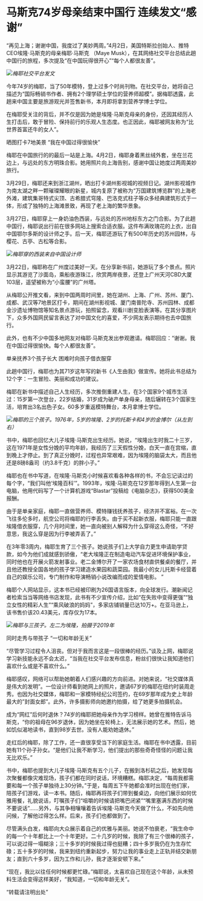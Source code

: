 # 马斯克74岁母亲结束中国行 连续发文“感谢”

“再见上海；谢谢中国，我度过了美妙两周。”4月2日，美国特斯拉创始人、推特CEO埃隆·马斯克的母亲梅耶·马斯克 （Maye
Musk），在其网络社交平台总结此趟中国行的旅程，多次提及“在中国玩得很开心”“每个人都很友善”。

![](https://inews.gtimg.com/news_bt/O9l-rAd4xS_ocBaiCUvS26Ax4ho4VagpTIhYHIaBNWU64AA/1000)_梅耶社交平台发文_

今年74岁的梅耶，当了50年模特，登上过多个时尚刊物。在社交平台，她将自己描述为“国际畅销书作者、拥有2个理学硕士学位的营养师超模”。据梅耶透露，此趟来中国主要是旅游观光并签售新书，本月即将拿到营养学博士学位。

在梅耶受关注的背后，并不仅是因为她是埃隆·马斯克母亲的身份，还因其经历人生打击后，敢于冒险、保持前行的乐观人生态度。也正因此，梅耶被网友称为“比世界首富还牛的女人”。

晒图打卡7地美景 “我在中国过得很愉快”

梅耶在中国旅行的的最后一站是上海。4月2日，梅耶身着黑丝绒外套，坐在兰花边上，与远处的东方明珠合影。她用照片向上海告别，感谢中国让她度过两周美妙旅行。

3月29日，梅耶还来到浙江湖州，晒出打卡湖州影视城的视频日记。湖州影视城作为南太湖之畔一颗璀璨耀眼的新星，城内复原了被称为“万国建筑博览群”的上海老外滩，建筑集哥特式尖顶、古希腊式穹隆、巴洛克式柱子等众多经典建筑形式于一体，形成了独特的上海滩景致，再现了老上海的繁华景象。

3月27日，梅耶穿上一身奶油色西装，与远处的苏州地标东方之门合影。为了此趟中国行，梅耶说出行前在很多网站上搜索合适衣服。这件布满玫瑰花的上衣，出自中国鄂尔多斯的设计师之手。后一天，梅耶还游玩了有500年历史的苏州园林，与樱花、古亭、古松等合影。

![](https://inews.gtimg.com/news_bt/OLYCRyAo-5CpGn_Ti8c9hOzL3aFzMMFUf-xo4iR7__eQwAA/1000)_梅耶穿的西装来自中国设计师_

3月22日，梅耶称在广州度过美好一天。在分享新书前，她游玩了多个景点。照片显示其游览了沙面岛，乘船夜游珠江，欣赏两岸夜景，还登上广州天河CBD大厦103层，遥望被称为“小蛮腰”的广州塔。

从梅耶公开推文看，来到中国两周时间里，她在湖州、上海、广州、苏州、厦门、成都、武汉等7地景区打卡，期间在湖州影视城、厦门南普陀寺、苏州园林、成都金沙遗址博物馆等知名景点游玩，拍照留念，观看川剧变脸表演等。在其分享图片下，众多外国网民留言表达了对中国文化的喜爱，不少网友表示期待也去中国旅行。

此外，也有不少中国多地网友对梅耶·马斯克发出参观邀请。梅耶回应：“谢谢。我在中国过得很愉快。每个人都很友善”。

单亲抚养3个孩子长大 困难时向孩子借衣服穿

此趟中国行，梅耶也为其71岁这年写的新书《人生由我》做宣传。她将此书总结为12个字：一生冒险、美丽和成功的建议。

梅耶在新书中描述自己人生经历，多次推倒重建人生，在3个国家9个城市生活过：15岁第一次登台，22岁结婚，31岁成为破产单身母亲，随后辗转在3个国家生活，培育出3名出色子女。60多岁重返模特舞台，本月拿博士学位。

![](https://inews.gtimg.com/news_bt/OwZ4D-sQ4Bl-g-vHNRuORRXkkykmOFbGJiJ5gMuQXUnDwAA/1000)_梅耶的三个孩子。1976年，5岁的埃隆、2岁的托斯卡和4岁的金博尔（从左到右）_

书中，梅耶也回忆大儿子埃隆·马斯克出生经历。她说，“埃隆出生时我二十三岁，这在1971年是女性分娩的平均年龄，我经历了三天假性分娩，白天一直在宫缩，直到晚上才停止。到了真正分娩时，过程也异常艰难，因为埃隆的脑袋太大，而且他还是8磅8盎司（约3.8千克）的胖小子。”

梅耶也在书中写道，在埃隆·马斯克小时候喜欢看各种各样的书，不会忘记读过的每个字，“我们叫他‘埃隆百科’”。1993年，埃隆·马斯克在12岁那年得到人生第一台电脑，他用代码写了一个计算机游戏“Blastar”投稿给《电脑杂志》，获得500美金报酬。

由于是单亲家庭，梅耶一直做营养师、模特赚钱抚养孩子，经济并不富裕。在一次飞往多伦多时，航空公司将梅耶的行李丢失。由于买不起新衣服，梅耶只能一直跟埃隆借衣服穿，几个月时间里，她一直向被别人解释为什么穿得这么奇怪，“不好意思，我这么穿是因为行李被弄丢了。”

在3年零3周内，梅耶生育了三个孩子。她说孩子们上大学自力更生申请助学贷款，如今为他们成就感到骄傲，“老大埃隆正在制造电动汽车促进环境保护事业，同时他也在开展火箭发射事业。老二金博尔开了一家农场食材直供餐桌的餐厅，并且他还教授全国各地的孩子学习建造水果园和蔬菜园。我最小的女儿托斯卡经营着自己的娱乐公司，专门制作和导演畅销小说改编而成的爱情电影。
”

梅耶个人网站显示，这本书已经被印刷为26国语言版本，向全球发行。潮新闻记者检索当当等网络书店发现，此书有不少宣传介绍，比如“在失败中变得更强”“独立女性的精彩人生”“乘风破浪的妈妈”，多家店铺销量已达10万+。在亚马逊上，该书售价该20.43美元，库存仅为17本。

![](https://inews.gtimg.com/news_bt/OpzNeLxEOST8qn4YYbK8moiDMzzRN7C1EqmqDDY5Cf91MAA/1000)_梅耶与三孩子。左二为埃隆，拍摄于2019年_

同时走秀与带孩子 “一切和年龄无关”

“尽管学习过程令人沮丧。但对于我而言这是一段很棒的经历。”谈及上网，梅耶说学习新技能永远不会太迟，“当我在社交平台发布信息，粉丝们很快让我知道他们喜欢什么或是不喜欢什么。”

梅耶感叹，网络可以帮助她朝着人们感兴趣的方向前进。对她来说，“社交媒体真是伟大的发明”。一位设计师看到她网上的照片，邀请67岁的梅耶在纽约时装周走秀。也因为社交媒体，梅耶和一家模特经纪公司签约，在69岁那年成为史上年龄最大的”封面女郎”。此外，许多摄影师向她邀约拍摄，给了她更多拍摄机会。

成为“网红”后何时退休？74岁的梅耶把她母亲作为学习榜样。她曾在推特告诉马斯克，“你的祖母在96岁退休，因为她坐在轮椅上，无法展示她的艺术。然后，她如饥似渴地读书，直到98岁去世。没有人能劝她退休。”

走红后的梅耶，除了工作，还一直很享受当下的家庭生活。梅耶在书中透露，目前她有11个孙子孙女。“是他们让我不断学习，他们提出的那些奇奇怪怪的问题让我无比欢乐。”

书中，梅耶也提到大儿子埃隆·马斯克有五个儿子，在搬到洛杉矶之后，她发现每次聚餐都像灾难现场，孩子们都在同时说话，环境糟糕。梅耶决定，“每周我都需要和每一个孩子单独待上30分钟。”于是，每周五下午她都会准时出现在他们家，陪孩子们游戏，读一本书。随后，梅耶再将孩子们带到餐桌边，向他们展示如何优雅用餐，礼貌说话，叮嘱孩子们“咀嚼的时候请把嘴巴闭紧”“嘴里塞满东西的时候不要说话”……另外，与其争相嚷嚷着告诉埃隆·马斯克今天做了什么，不如先向他问候，了解他过得怎么样。后来，孩子们也都做到了。

尽管满头白发，梅耶向大众展示着自己的优雅与美丽。她说不怕衰老，“我生命中的每一个十年都比上一个十年更好。二十几岁的时候，我除了有三个很棒的孩子，可以说过得一塌糊涂；三十多岁的时候我过得也挺糟；四十多岁我仍在为生存忙碌；五十多岁的时候，我来到纽约重新起步，努力让我的事业走上正轨并结交新朋友；直到六十多岁，因为工作和儿孙，我才逐渐安顿下来。”

“现在，我比以往任何时候都更忙碌。”梅耶说，太喜欢自己现在这个年龄，从未预料生活会变得这样美好，“我知道，一切和年龄无关”。

“转载请注明出处”

